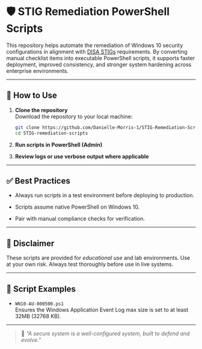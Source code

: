 # 🛡️ STIG Remediation PowerShell Scripts

This repository helps automate the remediation of Windows 10 security configurations in alignment with [DISA STIGs](https://stigaview.com/products/win10/v3r1/ ) requirements. By converting manual checklist items into executable PowerShell scripts, it supports faster deployment, improved consistency, and stronger system hardening across enterprise environments.

---
## 🚀 How to Use 

1. **Clone the repository**  
   Download the repository to your local machine:
   ```bash
   git clone https://github.com/Danielle-Morris-1/STIG-Remediation-Scripts
   cd STIG-remediation-scripts

2. **Run scripts in PowerShell (Admin)**

3. **Review logs or use verbose output where applicable**
   
---
## ✅ Best Practices

- Always run scripts in a test environment before deploying to production.

- Scripts assume native PowerShell on Windows 10.

- Pair with manual compliance checks for verification.


---
## 📘 Disclaimer

These scripts are provided for *educational use* and lab environments. Use at your own risk. Always test thoroughly before use in live systems.

---
## 📂 Script Examples

- `WN10-AU-000500.ps1`  
  Ensures the Windows Application Event Log max size is set to at least 32MB (32768 KB).

---
>  🧱  *"A secure system is a well-configured system, built to defend and evolve."*
